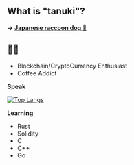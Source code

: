 ## What is "tanuki"?
**-> [Japanese raccoon dog 🦝](https://en.wikipedia.org/wiki/Japanese_raccoon_dog)**

## 🦊🦝
- Blockchain/CryptoCurrency Enthusiast
- Coffee Addict

**Speak**

[![Top Langs](https://github-readme-stats.vercel.app/api/top-langs/?username=foxytanuki&theme=dracula)](https://github.com/foxytanuki/github-readme-stats)
<!-- ![foxytanuki's GitHub stats](https://github-readme-stats.vercel.app/api?username=foxytanuki&count_private=true&theme=dracula) -->

**Learning**

- Rust
- Solidity
- C
- C++
- Go

<!--
**foxytanuki/foxytanuki** is a ✨ _special_ ✨ repository because its `README.md` (this file) appears on your GitHub profile.

Here are some ideas to get you started:

- 🔭 I’m currently working on ...
- 🌱 I’m currently learning ...
- 👯 I’m looking to collaborate on ...
- 🤔 I’m looking for help with ...
- 💬 Ask me about ...
- 📫 How to reach me: ...
- 😄 Pronouns: ...
- ⚡ Fun fact: ...
-->
